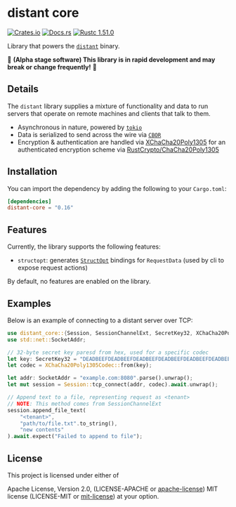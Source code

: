 # distant core

[![Crates.io][distant_crates_img]][distant_crates_lnk] [![Docs.rs][distant_doc_img]][distant_doc_lnk] [![Rustc 1.51.0][distant_rustc_img]][distant_rustc_lnk]

[distant_crates_img]: https://img.shields.io/crates/v/distant-core.svg
[distant_crates_lnk]: https://crates.io/crates/distant-core
[distant_doc_img]: https://docs.rs/distant-core/badge.svg
[distant_doc_lnk]: https://docs.rs/distant-core
[distant_rustc_img]: https://img.shields.io/badge/distant_core-rustc_1.51+-lightgray.svg
[distant_rustc_lnk]: https://blog.rust-lang.org/2021/03/25/Rust-1.51.0.html

Library that powers the [`distant`](https://github.com/chipsenkbeil/distant)
binary.

🚧 **(Alpha stage software) This library is in rapid development and may break or change frequently!** 🚧

## Details

The `distant` library supplies a mixture of functionality and data to run
servers that operate on remote machines and clients that talk to them.

- Asynchronous in nature, powered by [`tokio`](https://tokio.rs/)
- Data is serialized to send across the wire via [`CBOR`](https://cbor.io/)
- Encryption & authentication are handled via
  [XChaCha20Poly1305](https://tools.ietf.org/html/rfc8439) for an authenticated
  encryption scheme via
  [RustCrypto/ChaCha20Poly1305](https://github.com/RustCrypto/AEADs/tree/master/chacha20poly1305)

## Installation

You can import the dependency by adding the following to your `Cargo.toml`:

```toml
[dependencies]
distant-core = "0.16"
```

## Features

Currently, the library supports the following features:

- `structopt`: generates [`StructOpt`](https://github.com/TeXitoi/structopt)
  bindings for `RequestData` (used by cli to expose request actions)

By default, no features are enabled on the library.

## Examples

Below is an example of connecting to a distant server over TCP:

```rust
use distant_core::{Session, SessionChannelExt, SecretKey32, XChaCha20Poly1305Codec};
use std::net::SocketAddr;

// 32-byte secret key paresd from hex, used for a specific codec
let key: SecretKey32 = "DEADBEEFDEADBEEFDEADBEEFDEADBEEFDEADBEEFDEADBEEFDEADBEEFDEADBEEF".parse().unwrap();
let codec = XChaCha20Poly1305Codec::from(key);

let addr: SocketAddr = "example.com:8080".parse().unwrap();
let mut session = Session::tcp_connect(addr, codec).await.unwrap();

// Append text to a file, representing request as <tenant>
// NOTE: This method comes from SessionChannelExt
session.append_file_text(
    "<tenant>", 
    "path/to/file.txt".to_string(), 
    "new contents"
).await.expect("Failed to append to file");
```

## License

This project is licensed under either of

Apache License, Version 2.0, (LICENSE-APACHE or
[apache-license][apache-license]) MIT license (LICENSE-MIT or
[mit-license][mit-license]) at your option.

[apache-license]: http://www.apache.org/licenses/LICENSE-2.0
[mit-license]: http://opensource.org/licenses/MIT
